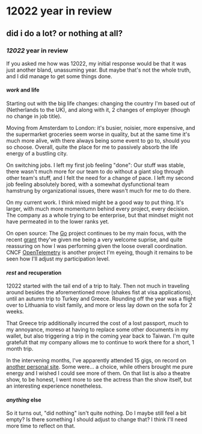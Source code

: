 # 12022 year in review

## did i do a lot? or nothing at all?

### _12022_ year in review

If you asked me how was 12022,
my initial response would be that it was just another bland, unassuming year.
But maybe that's not the whole truth,
and I did manage to get some things done.

#### _work_ and life

Starting out with the big life changes:
changing the country I'm based out of (Netherlands to the UK),
and along with it, 2 changes of employer (though no change in job title).

Moving from Amsterdam to London:
it's busier, noisier, more expensive, and the supermarket groceries seem worse in quality,
but at the same time it's much more alive, with there always being some event to go to,
should you so choose.
Overall, quite the place for me to passively absorb the life energy of a bustling city.

On switching jobs.
I left my first job feeling "done":
Our stuff was stable,
there wasn't much more for our team to do without a giant slog through other team's stuff,
and I felt the need for a change of pace.
I left my second job feeling absolutely bored,
with a somewhat dysfunctional team hamstrung by organizational issues,
there wasn't much for me to do there.

On my current work.
I think mixed might be a good way to put thing.
It's larger, with much more momentumn behind every project, every decision.
The company as a whole trying to be enterprise, 
but that mindset might not have permeated in to the lower ranks yet.

On open source:
The [Go] project continues to be my main focus,
with the recent [grant] they've given me being a very welcome suprise,
and quite reassuring on how I was performing given the loose overall coordination.
CNCF [OpenTelemetry] is another project I'm eyeing,
though it remains to be seen how I'll adjust my participation level.

#### _rest_ and recuperation

12022 started with the tail end of a trip to Italy.
Then not much in traveling around besides the aforementioned move
(shakes fist at visa applications),
until an autumn trip to Turkey and Greece.
Rounding off the year was a flight over to Lithuania to visit family,
and more or less lay down on the sofa for 2 weeks.

That Greece trip additionally incurred the cost of a lost passport,
much to my annoyance, moreso at having to replace some other documents in my wallet,
but also triggering a trip in the coming year back to Taiwan.
I'm quite gratefult that my company allows me to continue to work there for a short,
1 month trip.

In the intervening months, I've apparently attended 15 gigs,
on record on [another personal site].
Some were... a choice,
while others brought me pure energy and I wished I could see more of them.
On that list is also a theatre show,
to be honest, I went more to see the actress than the show itself,
but an interesting experience nonetheless.

#### _anything_ else

So it turns out,
"did nothing" isn't quite nothing.
Do I maybe still feel a bit empty?
Is there something I should adjust to change that?
I think I'll need more time to reflect on that.

[Go]: https://go.dev/
[grant]: https://opencollective.com/google-ospo/projects/the-go-open-source-project/expenses/107224
[OpenTelemetry]: https://opentelemetry.io/
[another personal site]: https://sean.liao.dev/
